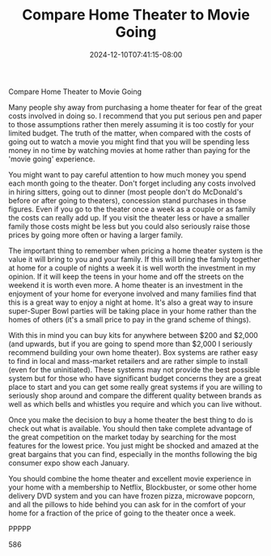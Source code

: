 ﻿---
title: "Compare Home Theater to Movie Going"
date: 2024-12-10T07:41:15-08:00
description: "Home Theater Systems TXT Tips for Web Success"
featured_image: "/images/Home Theater Systems TXT.jpg"
tags: ["Home Theater Systems TXT"]
---

Compare Home Theater to Movie Going

Many people shy away from purchasing a home theater for fear of the great costs involved in doing so. I recommend that you put serious pen and paper to those assumptions rather then merely assuming it is too costly for your limited budget. The truth of the matter, when compared with the costs of going out to watch a movie you might find that you will be spending less money in no time by watching movies at home rather than paying for the 'movie going' experience.

You might want to pay careful attention to how much money you spend each month going to the theater. Don't forget including any costs involved in hiring sitters, going out to dinner (most people don't do McDonald's before or after going to theaters), concession stand purchases in those figures. Even if you go to the theater once a week as a couple or as family the costs can really add up. If you visit the theater less or have a smaller family those costs might be less but you could also seriously raise those prices by going more often or having a larger family. 

The important thing to remember when pricing a home theater system is the value it will bring to you and your family. If this will bring the family together at home for a couple of nights a week it is well worth the investment in my opinion. If it will keep the teens in your home and off the streets on the weekend it is worth even more. A home theater is an investment in the enjoyment of your home for everyone involved and many families find that this is a great way to enjoy a night at home. It's also a great way to insure super-Super Bowl parties will be taking place in your home rather than the homes of others (it's a small price to pay in the grand scheme of things). 

With this in mind you can buy kits for anywhere between $200 and $2,000 (and upwards, but if you are going to spend more than $2,000 I seriously recommend building your own home theater). Box systems are rather easy to find in local and mass-market retailers and are rather simple to install (even for the uninitiated). These systems may not provide the best possible system but for those who have significant budget concerns they are a great place to start and you can get some really great systems if you are willing to seriously shop around and compare the different quality between brands as well as which bells and whistles you require and which you can live without. 

Once you make the decision to buy a home theater the best thing to do is check out what is available. You should then take complete advantage of the great competition on the market today by searching for the most features for the lowest price. You just might be shocked and amazed at the great bargains that you can find, especially in the months following the big consumer expo show each January.

You should combine the home theater and excellent movie experience in your home with a membership to Netflix, Blockbuster, or some other home delivery DVD system and you can have frozen pizza, microwave popcorn, and all the pillows to hide behind you can ask for in the comfort of your home for a fraction of the price of going to the theater once a week.

PPPPP

586


